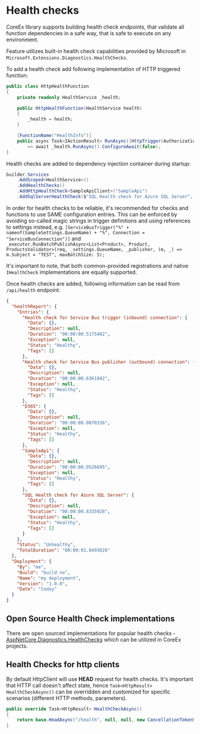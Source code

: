 # Health checks

CoreEx library supports building health check endpoints, that validate all function dependencies in a safe way, that is safe to execute on any environment.

Feature utilizes built-in health check capabilities provided by Microsoft in `Microsoft.Extensions.Diagnostics.HealthChecks`.

To add a health check add following implementation of HTTP triggered function:

```csharp
public class HttpHealthFunction
{
    private readonly HealthService _health;

    public HttpHealthFunction(HealthService health)
    {
        _health = health;
    }

    [FunctionName("HealthInfo")]
    public async Task<IActionResult> RunAsync([HttpTrigger(AuthorizationLevel.Function, "get", Route = "health")] HttpRequest req)
        => await _health.RunAsync().ConfigureAwait(false);
}
```

Health checks are added to dependency injection container during startup:

```csharp
builder.Services
    .AddScoped<HealthService>()
    .AddHealthChecks()
    .AddHttpHealthCheck<SampleApiClient>("SampleApi")
    .AddSqlServerHealthCheck($"SQL Health check for Azure SQL Server", "SqlConnection");
```

In order for health checks to be reliable, it's recommended for checks and functions to use SAME configuration entries. This can be enforced by avoiding so-called magic strings in trigger definitions and using references to settings instead, e.g. `[ServiceBusTrigger("%" + nameof(SampleSettings.QueueName) + "%", Connection = "ServiceBusConnection")]` and `_executor.RunBatchPublishAsync<List<Product>, Product, ProductsValidator>(req, _settings.QueueName, _publisher, (m, _) => m.Subject = "TEST", maxBatchSize: 5);`

It's important to note, that both common-provided registrations and native `IHealthCheck` implementations are equally supported.

Once health checks are added, following information can be read from `/api/health` endpoint:

```json
{
  "healthReport": {
    "Entries": {
      "Health check for Service Bus trigger (inbound) connection": {
        "Data": {},
        "Description": null,
        "Duration": "00:00:00.5175402",
        "Exception": null,
        "Status": "Healthy",
        "Tags": []
      },
      "Health check for Service Bus publisher (outbound) connection": {
        "Data": {},
        "Description": null,
        "Duration": "00:00:00.6361042",
        "Exception": null,
        "Status": "Healthy",
        "Tags": []
      },
      "D365": {
        "Data": {},
        "Description": null,
        "Duration": "00:00:00.0870336",
        "Exception": null,
        "Status": "Healthy",
        "Tags": []
      },
      "SampleApi": {
        "Data": {},
        "Description": null,
        "Duration": "00:00:00.0526695",
        "Exception": null,
        "Status": "Healthy",
        "Tags": []
      },
      "SQL Health check for Azure SQL Server": {
        "Data": {},
        "Description": null,
        "Duration": "00:00:00.8335928",
        "Exception": null,
        "Status": "Healthy",
        "Tags": []
      }
    },
    "Status": "Unhealthy",
    "TotalDuration": "00:00:01.8493026"
  },
  "Deployment": {
    "By": "me",
    "Build": "build no",
    "Name": "my deployment",
    "Version": "1.0.0",
    "Date": "today"
  }
}
```

## Open Source Health Check implementations

There are open sourced implementations for popular health checks - [AspNetCore.Diagnostics.HealthChecks](https://github.com/Xabaril/AspNetCore.Diagnostics.HealthChecks) which can be utilized in CoreEx projects.

## Health Checks for http clients

By default HttpClient will use **HEAD** request for health checks. It's important that HTTP call doesn't affect state, hence `Task<HttpResult> HealthCheckAsync()` can be overridden and customized for specific scenarios (different HTTP methods, parameters).

```csharp
public override Task<HttpResult> HealthCheckAsync()
{
    return base.HeadAsync("/health", null, null, new CancellationTokenSource(TimeSpan.FromSeconds(10)).Token);
}
```
